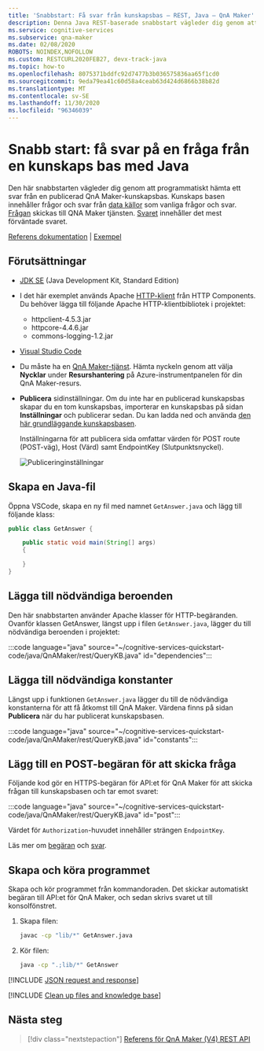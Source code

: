 ```yaml
---
title: 'Snabbstart: Få svar från kunskapsbas – REST, Java – QnA Maker'
description: Denna Java REST-baserade snabbstart vägleder dig genom att hämta ett svar från en kunskapsbas programmässigt.
ms.service: cognitive-services
ms.subservice: qna-maker
ms.date: 02/08/2020
ROBOTS: NOINDEX,NOFOLLOW
ms.custom: RESTCURL2020FEB27, devx-track-java
ms.topic: how-to
ms.openlocfilehash: 8075371bddfc92d7477b3b036575836aa65f1cd0
ms.sourcegitcommit: 9eda79ea41c60d58a4ceab63d424d6866b38b82d
ms.translationtype: MT
ms.contentlocale: sv-SE
ms.lasthandoff: 11/30/2020
ms.locfileid: "96346039"
---
```

# <a name="quickstart-get-answers-to-a-question-from-a-knowledge-base-with-java"></a>Snabb start: få svar på en fråga från en kunskaps bas med Java

Den här snabbstarten vägleder dig genom att programmatiskt hämta ett svar från en publicerad QnA Maker-kunskapsbas. Kunskaps basen innehåller frågor och svar från [data källor](../index.yml) som vanliga frågor och svar. [Frågan](../how-to/metadata-generateanswer-usage.md#generateanswer-request-configuration) skickas till QNA Maker tjänsten. [Svaret](../how-to/metadata-generateanswer-usage.md#generateanswer-response-properties) innehåller det mest förväntade svaret.

[Referens dokumentation](/rest/api/cognitiveservices/qnamaker4.0/Runtime)  |  [Exempel](https://github.com/Azure-Samples/cognitive-services-qnamaker-java/blob/master/documentation-samples/quickstarts/get-answer/GetAnswer.java)

## <a name="prerequisites"></a>Förutsättningar

* [JDK SE](/azure/developer/java/fundamentals/java-jdk-long-term-support) (Java Development Kit, Standard Edition)
* I det här exemplet används Apache [HTTP-klient](https://hc.apache.org/httpcomponents-client-ga/) från HTTP Components. Du behöver lägga till följande Apache HTTP-klientbibliotek i projektet:
    * httpclient-4.5.3.jar
    * httpcore-4.4.6.jar
    * commons-logging-1.2.jar
* [Visual Studio Code](https://code.visualstudio.com/)
* Du måste ha en [QnA Maker-tjänst](../How-To/set-up-qnamaker-service-azure.md). Hämta nyckeln genom att välja **Nycklar** under **Resurshantering** på Azure-instrumentpanelen för din QnA Maker-resurs.
* **Publicera** sidinställningar. Om du inte har en publicerad kunskapsbas skapar du en tom kunskapsbas, importerar en kunskapsbas på sidan **Inställningar** och publicerar sedan. Du kan ladda ned och använda [den här grundläggande kunskapsbasen](https://github.com/Azure-Samples/cognitive-services-sample-data-files/blob/master/qna-maker/knowledge-bases/basic-kb.tsv).

    Inställningarna för att publicera sida omfattar värden för POST route (POST-väg), Host (Värd) samt EndpointKey (Slutpunktsnyckel).

    ![Publiceringinställningar](../media/qnamaker-quickstart-get-answer/publish-settings.png)

## <a name="create-a-java-file"></a>Skapa en Java-fil

Öppna VSCode, skapa en ny fil med namnet `GetAnswer.java` och lägg till följande klass:

```Java
public class GetAnswer {

    public static void main(String[] args)
    {

    }
}
```

## <a name="add-the-required-dependencies"></a>Lägga till nödvändiga beroenden

Den här snabbstarten använder Apache klasser för HTTP-begäranden. Ovanför klassen GetAnswer, längst upp i filen `GetAnswer.java`, lägger du till nödvändiga beroenden i projektet:

:::code language="java" source="~/cognitive-services-quickstart-code/java/QnAMaker/rest/QueryKB.java" id="dependencies":::

## <a name="add-the-required-constants"></a>Lägga till nödvändiga konstanter

Längst upp i funktionen `GetAnswer.java` lägger du till de nödvändiga konstanterna för att få åtkomst till QnA Maker. Värdena finns på sidan **Publicera** när du har publicerat kunskapsbasen.

:::code language="java" source="~/cognitive-services-quickstart-code/java/QnAMaker/rest/QueryKB.java" id="constants":::

## <a name="add-a-post-request-to-send-question"></a>Lägg till en POST-begäran för att skicka fråga

Följande kod gör en HTTPS-begäran för API:et för QnA Maker för att skicka frågan till kunskapsbasen och tar emot svaret:

:::code language="java" source="~/cognitive-services-quickstart-code/java/QnAMaker/rest/QueryKB.java" id="post":::

Värdet för `Authorization`-huvudet innehåller strängen `EndpointKey`.

Läs mer om [begäran](../how-to/metadata-generateanswer-usage.md#generateanswer-request) och [svar](../how-to/metadata-generateanswer-usage.md#generateanswer-response).

## <a name="build-and-run-the-program"></a>Skapa och köra programmet

Skapa och kör programmet från kommandoraden. Det skickar automatiskt begäran till API:et för QnA Maker, och sedan skrivs svaret ut till konsolfönstret.

1. Skapa filen:

    ```bash
    javac -cp "lib/*" GetAnswer.java
    ```

1. Kör filen:

    ```bash
    java -cp ".;lib/*" GetAnswer
    ```

[!INCLUDE [JSON request and response](../../../../includes/cognitive-services-qnamaker-quickstart-get-answer-json.md)]


[!INCLUDE [Clean up files and knowledge base](../../../../includes/cognitive-services-qnamaker-quickstart-cleanup-resources.md)]

## <a name="next-steps"></a>Nästa steg

> [!div class="nextstepaction"]
> [Referens för QnA Maker (V4) REST API](/rest/api/cognitiveservices/qnamaker4.0/knowledgebase)